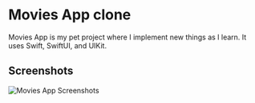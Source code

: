 # Movies App clone

Movies App is my pet project where I implement new things as I learn. It uses Swift, SwiftUI, and UIKit.

## Screenshots

<table style="border-collapse: collapse; width: 100%;">
<img src="https://github.com/user-attachments/assets/8a594c8a-27fc-4350-8887-09fd1002e119" alt="Movies App Screenshots"/>







